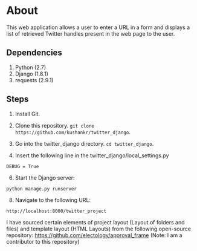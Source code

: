 About
=====
This web application allows a user to enter a URL in a form and displays a list of retrieved Twitter handles present in the web page to the user.

Dependencies
------------

1. Python (2.7)
2. Django (1.8.1)
3. requests (2.9.1)


Steps
------

1. Install Git.

2. Clone this repository. `git clone https://github.com/kushankr/twitter_django`.

3. Go into the twitter\_django directory. `cd twitter_django`.

4. Insert the following line in the twitter\_django/local\_settings.py
  ```
  DEBUG = True
  ```

6.  Start the Django server:

  `python manage.py runserver`

8. Navigate to the following URL:

  `http://localhost:8000/twitter_project`


I have sourced certain elements of project layout (Layout of folders and files) 
and template layout (HTML Layouts) from the following open-source repository:
https://github.com/electology/approval_frame (Note: I am a contributor to this repository)